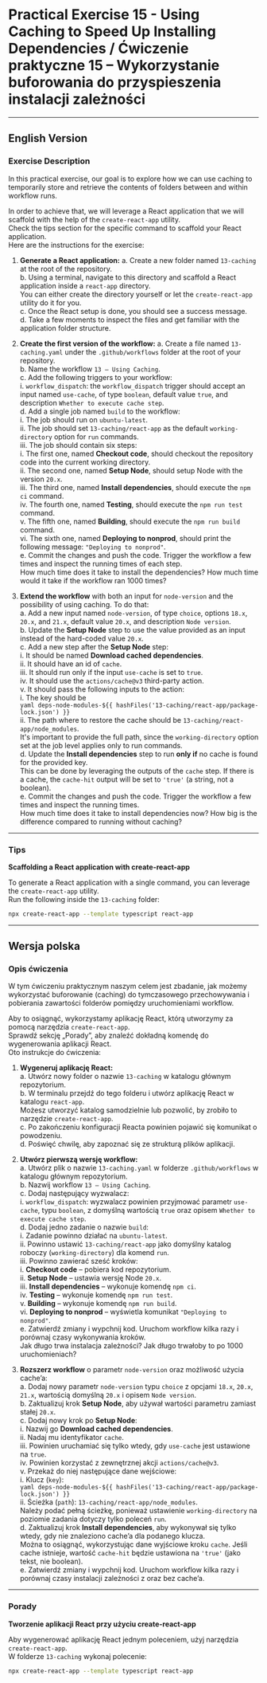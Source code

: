 
# Practical Exercise 15 - Using Caching to Speed Up Installing Dependencies / Ćwiczenie praktyczne 15 – Wykorzystanie buforowania do przyspieszenia instalacji zależności

---

## **English Version**

### Exercise Description

In this practical exercise, our goal is to explore how we can use caching to temporarily store and retrieve the contents of folders between and within workflow runs.

In order to achieve that, we will leverage a React application that we will scaffold with the help of the `create-react-app` utility.  
Check the tips section for the specific command to scaffold your React application.  
Here are the instructions for the exercise:

1. **Generate a React application:**
   a. Create a new folder named `13-caching` at the root of the repository.  
   b. Using a terminal, navigate to this directory and scaffold a React application inside a `react-app` directory.  
      You can either create the directory yourself or let the `create-react-app` utility do it for you.  
   c. Once the React setup is done, you should see a success message.  
   d. Take a few moments to inspect the files and get familiar with the application folder structure.  

2. **Create the first version of the workflow:**
   a. Create a file named `13-caching.yaml` under the `.github/workflows` folder at the root of your repository.  
   b. Name the workflow `13 – Using Caching`.  
   c. Add the following triggers to your workflow:  
      i. `workflow_dispatch`: the `workflow_dispatch` trigger should accept an input named `use-cache`, of type `boolean`, default value `true`, and description `Whether to execute cache step`.  
   d. Add a single job named `build` to the workflow:  
      i. The job should run on `ubuntu-latest`.  
      ii. The job should set `13-caching/react-app` as the default `working-directory` option for `run` commands.  
      iii. The job should contain six steps:  
         i. The first one, named **Checkout code**, should checkout the repository code into the current working directory.  
         ii. The second one, named **Setup Node**, should setup Node with the version `20.x`.  
         iii. The third one, named **Install dependencies**, should execute the `npm ci` command.  
         iv. The fourth one, named **Testing**, should execute the `npm run test` command.  
         v. The fifth one, named **Building**, should execute the `npm run build` command.  
         vi. The sixth one, named **Deploying to nonprod**, should print the following message: `"Deploying to nonprod"`.  
   e. Commit the changes and push the code. Trigger the workflow a few times and inspect the running times of each step.  
      How much time does it take to install the dependencies? How much time would it take if the workflow ran 1000 times?  

3. **Extend the workflow** with both an input for `node-version` and the possibility of using caching. To do that:  
   a. Add a new input named `node-version`, of type `choice`, options `18.x`, `20.x`, and `21.x`, default value `20.x`, and description `Node version`.  
   b. Update the **Setup Node** step to use the value provided as an input instead of the hard-coded value `20.x`.  
   c. Add a new step after the **Setup Node** step:  
      i. It should be named **Download cached dependencies**.  
      ii. It should have an id of `cache`.  
      iii. It should run only if the input `use-cache` is set to `true`.  
      iv. It should use the `actions/cache@v3` third-party action.  
      v. It should pass the following inputs to the action:  
         i. The key should be  
         ```yaml
         deps-node-modules-${{ hashFiles('13-caching/react-app/package-lock.json') }}
         ```  
         ii. The path where to restore the cache should be `13-caching/react-app/node_modules`.  
             It's important to provide the full path, since the `working-directory` option set at the job level applies only to run commands.  
   d. Update the **Install dependencies** step to run **only if** no cache is found for the provided key.  
      This can be done by leveraging the outputs of the `cache` step. If there is a cache, the `cache-hit` output will be set to `'true'` (a string, not a boolean).  
   e. Commit the changes and push the code. Trigger the workflow a few times and inspect the running times.  
      How much time does it take to install dependencies now? How big is the difference compared to running without caching?  

---

### Tips

**Scaffolding a React application with create-react-app**

To generate a React application with a single command, you can leverage the `create-react-app` utility.  
Run the following inside the `13-caching` folder:  
```bash
npx create-react-app --template typescript react-app
```

---

## **Wersja polska**

### Opis ćwiczenia

W tym ćwiczeniu praktycznym naszym celem jest zbadanie, jak możemy wykorzystać buforowanie (caching) do tymczasowego przechowywania i pobierania zawartości folderów pomiędzy uruchomieniami workflow.

Aby to osiągnąć, wykorzystamy aplikację React, którą utworzymy za pomocą narzędzia `create-react-app`.  
Sprawdź sekcję „Porady”, aby znaleźć dokładną komendę do wygenerowania aplikacji React.  
Oto instrukcje do ćwiczenia:

1. **Wygeneruj aplikację React:**  
   a. Utwórz nowy folder o nazwie `13-caching` w katalogu głównym repozytorium.  
   b. W terminalu przejdź do tego folderu i utwórz aplikację React w katalogu `react-app`.  
      Możesz utworzyć katalog samodzielnie lub pozwolić, by zrobiło to narzędzie `create-react-app`.  
   c. Po zakończeniu konfiguracji Reacta powinien pojawić się komunikat o powodzeniu.  
   d. Poświęć chwilę, aby zapoznać się ze strukturą plików aplikacji.  

2. **Utwórz pierwszą wersję workflow:**  
   a. Utwórz plik o nazwie `13-caching.yaml` w folderze `.github/workflows` w katalogu głównym repozytorium.  
   b. Nazwij workflow `13 – Using Caching`.  
   c. Dodaj następujący wyzwalacz:  
      i. `workflow_dispatch`: wyzwalacz powinien przyjmować parametr `use-cache`, typu `boolean`, z domyślną wartością `true` oraz opisem `Whether to execute cache step`.  
   d. Dodaj jedno zadanie o nazwie `build`:  
      i. Zadanie powinno działać na `ubuntu-latest`.  
      ii. Powinno ustawić `13-caching/react-app` jako domyślny katalog roboczy (`working-directory`) dla komend `run`.  
      iii. Powinno zawierać sześć kroków:  
         i. **Checkout code** – pobiera kod repozytorium.  
         ii. **Setup Node** – ustawia wersję Node `20.x`.  
         iii. **Install dependencies** – wykonuje komendę `npm ci`.  
         iv. **Testing** – wykonuje komendę `npm run test`.  
         v. **Building** – wykonuje komendę `npm run build`.  
         vi. **Deploying to nonprod** – wyświetla komunikat `"Deploying to nonprod"`.  
   e. Zatwierdź zmiany i wypchnij kod. Uruchom workflow kilka razy i porównaj czasy wykonywania kroków.  
      Jak długo trwa instalacja zależności? Jak długo trwałoby to po 1000 uruchomieniach?  

3. **Rozszerz workflow** o parametr `node-version` oraz możliwość użycia cache’a:  
   a. Dodaj nowy parametr `node-version` typu `choice` z opcjami `18.x`, `20.x`, `21.x`, wartością domyślną `20.x` i opisem `Node version`.  
   b. Zaktualizuj krok **Setup Node**, aby używał wartości parametru zamiast stałej `20.x`.  
   c. Dodaj nowy krok po **Setup Node**:  
      i. Nazwij go **Download cached dependencies**.  
      ii. Nadaj mu identyfikator `cache`.  
      iii. Powinien uruchamiać się tylko wtedy, gdy `use-cache` jest ustawione na `true`.  
      iv. Powinien korzystać z zewnętrznej akcji `actions/cache@v3`.  
      v. Przekaż do niej następujące dane wejściowe:  
         i. Klucz (`key`):  
         ```yaml
         deps-node-modules-${{ hashFiles('13-caching/react-app/package-lock.json') }}
         ```  
         ii. Ścieżka (`path`): `13-caching/react-app/node_modules`.  
             Należy podać pełną ścieżkę, ponieważ ustawienie `working-directory` na poziomie zadania dotyczy tylko poleceń `run`.  
   d. Zaktualizuj krok **Install dependencies**, aby wykonywał się tylko wtedy, gdy nie znaleziono cache’a dla podanego klucza.  
      Można to osiągnąć, wykorzystując dane wyjściowe kroku `cache`. Jeśli cache istnieje, wartość `cache-hit` będzie ustawiona na `'true'` (jako tekst, nie boolean).  
   e. Zatwierdź zmiany i wypchnij kod. Uruchom workflow kilka razy i porównaj czasy instalacji zależności z oraz bez cache’a.  

---

### Porady

**Tworzenie aplikacji React przy użyciu create-react-app**

Aby wygenerować aplikację React jednym poleceniem, użyj narzędzia `create-react-app`.  
W folderze `13-caching` wykonaj polecenie:  
```bash
npx create-react-app --template typescript react-app
```
